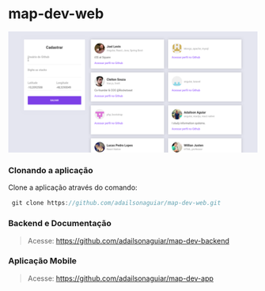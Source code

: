 # map-dev-web

![alt text][github]

[github]: https://raw.githubusercontent.com/adailsonaguiar/map-dev-web/master/screens/Screenshot_20200117_114814.png 'Screenshot'

### Clonando a aplicação

Clone a aplicação através do comando:

```javascript
 git clone https://github.com/adailsonaguiar/map-dev-web.git
```

### Backend e Documentação

> Acesse: https://github.com/adailsonaguiar/map-dev-backend

### Aplicação Mobile

> Acesse: https://github.com/adailsonaguiar/map-dev-app
